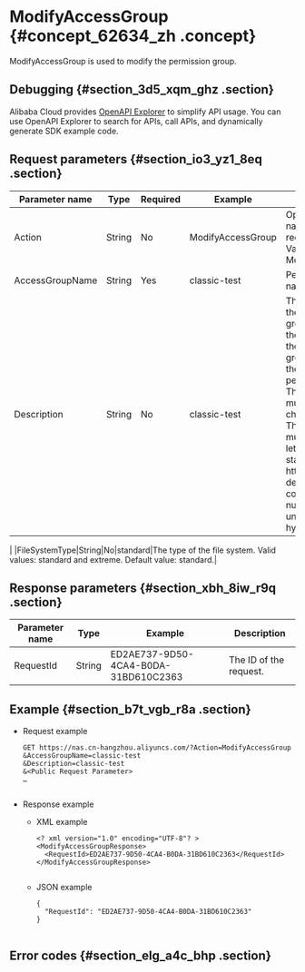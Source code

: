 # ModifyAccessGroup {#concept_62634_zh .concept}

ModifyAccessGroup is used to modify the permission group.

## Debugging {#section_3d5_xqm_ghz .section}

Alibaba Cloud provides [OpenAPI Explorer](https://api.aliyun.com/#product=NAS&api=DescribeMountTargets) to simplify API usage. You can use OpenAPI Explorer to search for APIs, call APIs, and dynamically generate SDK example code.

## Request parameters {#section_io3_yz1_8eq .section}

|Parameter name|Type|Required|Example|Description|
|--------------|----|--------|-------|-----------|
|Action|String|No|ModifyAccessGroup|Operation interface name and system required parameter. Value: ModifyAccessGroup.|
|AccessGroupName|String|Yes|classic-test|Permission group name.|
|Description|String|No|classic-test| The description of the permission group. By default, the description of the permission group is the same as the name of the permission group. The description must be 2 to 128 characters in length. The description must start with a letter and cannot start with http:// or https://. The description can contain letters, numbers, colons \(:\), underscores \(\_\), and hyphens \(-\).

 |
|FileSystemType|String|No|standard|The type of the file system. Valid values: standard and extreme. Default value: standard.|

## Response parameters {#section_xbh_8iw_r9q .section}

|Parameter name|Type|Example|Description|
|--------------|----|-------|-----------|
|RequestId|String|ED2AE737-9D50-4CA4-B0DA-31BD610C2363|The ID of the request.|

## Example {#section_b7t_vgb_r8a .section}

-   Request example

    ``` {#codeblock_n7q_1or_mq5 .language-shell}
    GET https://nas.cn-hangzhou.aliyuncs.com/?Action=ModifyAccessGroup
    &AccessGroupName=classic-test
    &Description=classic-test
    &<Public Request Parameter>
    …
    					
    ```

-   Response example
    -   XML example

        ``` {#codeblock_7k1_l2i_l66 .language-xml}
        <? xml version="1.0" encoding="UTF-8"? >
        <ModifyAccessGroupResponse>
          <RequestId>ED2AE737-9D50-4CA4-B0DA-31BD610C2363</RequestId>
        </ModifyAccessGroupResponse>
        							
        ```

    -   JSON example

        ``` {#codeblock_ydp_8qi_0fl .language-json}
        {
          "RequestId": "ED2AE737-9D50-4CA4-B0DA-31BD610C2363"
        }
        							
        ```


## Error codes {#section_elg_a4c_bhp .section}

